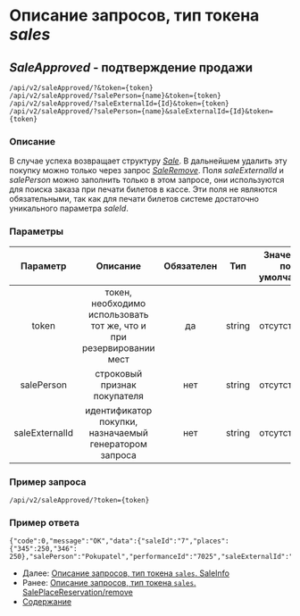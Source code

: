 Описание запросов, тип токена _sales_
=====================================

_SaleApproved_ - подтверждение продажи
-------------
```
/api/v2/saleApproved/?&token={token} 
/api/v2/saleApproved/?salePerson={name}&token={token} 
/api/v2/saleApproved/?saleExternalId={Id}&token={token} 
/api/v2/saleApproved/?salePerson={name}&saleExternalId={Id}&token={token}
``` 

### Описание
В случае успеха возвращает структуру _[Sale](../replies/sale)_. 
В дальнейшем удалить эту покупку можно только через запрос [_SaleRemove_](saleRemove).
Поля _saleExternalId_  и _salePerson_ можно заполнить только в этом запросе,
они используются для поиска заказа при печати билетов в кассе.
Эти поля не являются обязательными, так как для печати билетов системе достаточно уникального параметра _saleId_.

### Параметры
|    Параметр    |                               Описание                               | Обязателен |   Тип  | Значение по умолчанию |
|:--------------:|:--------------------------------------------------------------------:|:----------:|:------:|:---------------------:|
|      token     | токен, необходимо использовать тот же, что и при резервировании мест |     да     | string |      отсутствует      |
|   salePerson   |                     строковый признак покупателя                     |     нет    | string |      отсутствует      |
| saleExternalId |        идентификатор покупки, назначаемый генератором запроса        |     нет    | string |      отсутствует      |

### Пример запроса
`/api/v2/saleApproved/?token={token}`

### Пример ответа
```
{"code":0,"message":"OK","data":{"saleId":"7","places":{"345":250,"346":
250},"salePerson":"Pokupatel","performanceId":"7025","saleExternalId":"11223344"}}
```

* Далее: [Описание запросов, тип токена `sales`. SaleInfo](saleInfo)
* Ранее: [Описание запросов, тип токена `sales`. SalePlaceReservation/remove](salePlaceReservationRemove)
* [Содержание](../index)